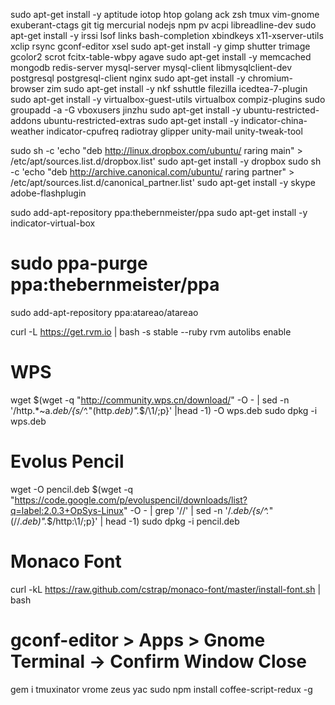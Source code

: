 sudo apt-get install -y aptitude iotop htop golang ack zsh tmux vim-gnome exuberant-ctags git tig mercurial nodejs npm pv acpi libreadline-dev
sudo apt-get install -y irssi lsof links bash-completion xbindkeys x11-xserver-utils xclip rsync gconf-editor xsel
sudo apt-get install -y gimp shutter trimage gcolor2 scrot fcitx-table-wbpy agave
sudo apt-get install -y memcached mongodb redis-server mysql-server mysql-client libmysqlclient-dev postgresql postgresql-client nginx
sudo apt-get install -y chromium-browser zim
sudo apt-get install -y nkf sshuttle filezilla icedtea-7-plugin
sudo apt-get install -y virtualbox-guest-utils virtualbox compiz-plugins
sudo groupadd -a -G vboxusers jinzhu
sudo apt-get install -y ubuntu-restricted-addons ubuntu-restricted-extras
sudo apt-get install -y indicator-china-weather indicator-cpufreq radiotray glipper unity-mail unity-tweak-tool

sudo sh -c 'echo "deb http://linux.dropbox.com/ubuntu/ raring main" > /etc/apt/sources.list.d/dropbox.list'
sudo apt-get install -y dropbox
sudo sh -c 'echo "deb http://archive.canonical.com/ubuntu/ raring partner" > /etc/apt/sources.list.d/canonical_partner.list'
sudo apt-get install -y skype adobe-flashplugin


sudo add-apt-repository ppa:thebernmeister/ppa
sudo apt-get install -y indicator-virtual-box
# sudo ppa-purge ppa:thebernmeister/ppa

sudo add-apt-repository ppa:atareao/atareao

curl -L https://get.rvm.io | bash -s stable --ruby
rvm autolibs enable

# WPS
wget $(wget -q "http://community.wps.cn/download/" -O - | sed -n '/http.*~a.*deb/{s/^.*"\(http.*deb\)".*$/\1/;p}' |head -1) -O wps.deb
sudo dpkg -i wps.deb

# Evolus Pencil
wget -O pencil.deb $(wget -q "https://code.google.com/p/evoluspencil/downloads/list?q=label:2.0.3+OpSys-Linux" -O - | grep '\/\/' | sed -n '/.*deb/{s/^.*"\(\/\/.*deb\)".*$/http:\1/;p}' | head -1)
sudo dpkg -i pencil.deb

# Monaco Font
curl -kL https://raw.github.com/cstrap/monaco-font/master/install-font.sh | bash

# gconf-editor > Apps > Gnome Terminal -> Confirm Window Close
gem i tmuxinator vrome zeus yac
sudo npm install coffee-script-redux -g
